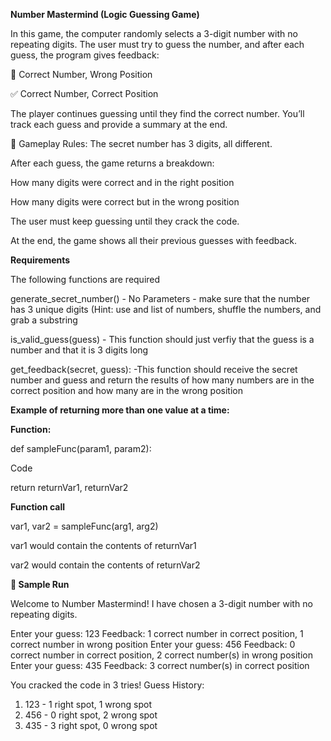 **Number Mastermind (Logic Guessing Game)**

In this game, the computer randomly selects a 3-digit number with no repeating digits. The user must try to guess the number, and after each guess, the program gives feedback:

🔁 Correct Number, Wrong Position

✅ Correct Number, Correct Position

The player continues guessing until they find the correct number. You’ll track each guess and provide a summary at the end.

🔢 Gameplay Rules:
The secret number has 3 digits, all different.

After each guess, the game returns a breakdown:

How many digits were correct and in the right position

How many digits were correct but in the wrong position

The user must keep guessing until they crack the code.

At the end, the game shows all their previous guesses with feedback.

**Requirements**

The following functions are required

generate_secret_number()  - No Parameters - make sure that the number has 3 unique digits (Hint: use and list of numbers, shuffle the numbers, and grab a substring

is_valid_guess(guess) - This function should just verfiy that the guess is a number and that it is 3 digits long

get_feedback(secret, guess):  -This function should receive the secret number and guess and return the results of how many numbers are in the correct position and how many are in the wrong position

**Example of returning more than one value at a time:**

**Function:**

def sampleFunc(param1, param2):

  Code
  
  return returnVar1, returnVar2

**Function call**

var1, var2 = sampleFunc(arg1, arg2)

var1 would contain the contents of returnVar1

var2 would contain the contents of returnVar2

**📘 Sample Run**

Welcome to Number Mastermind!
I have chosen a 3-digit number with no repeating digits.

Enter your guess: 123
Feedback: 1 correct number in correct position, 1 correct number in wrong position
Enter your guess: 456
Feedback: 0 correct number in correct position, 2 correct number(s) in wrong position
Enter your guess: 435
Feedback: 3 correct number(s) in correct position

You cracked the code in 3 tries!
Guess History:
1. 123 - 1 right spot, 1 wrong spot
2. 456 - 0 right spot, 2 wrong spot
3. 435 - 3 right spot, 0 wrong spot
